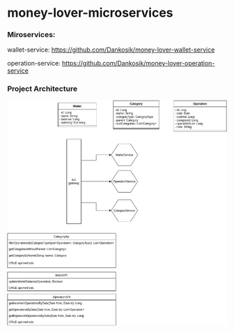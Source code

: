 # money-lover-microservices

### Miroservices:

  wallet-service: https://github.com/Dankosik/money-lover-wallet-service
  
  operation-service: https://github.com/Dankosik/money-lover-operation-service
  
  
 ### Project Architecture
![alt text](https://github.com/Dankosik/money-lover-microservices/blob/main/Project%20Architecture.drawio.png?raw=true)
